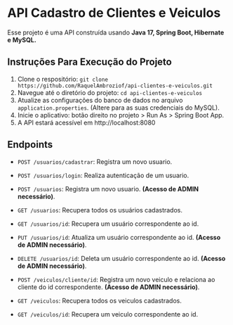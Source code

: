 # API Cadastro de Clientes e Veiculos

Esse projeto é uma API construída usando **Java 17, Spring Boot, Hibernate e MySQL.**

## Instruções Para Execução do Projeto

1. Clone o respositório: `git clone https://github.com/RaquelAmbroziof/api-clientes-e-veiculos.git`
2. Navegue até o diretório do projeto: `cd api-clientes-e-veiculos`
3. Atualize as configurações do banco de dados no arquivo `application.properties`. (Altere para as suas credenciais do MySQL).
4. Inicie o aplicativo: botão direito no projeto > Run As > Spring Boot App.
5. A API estará acessível em http://localhost:8080

## Endpoints

- `POST /usuarios/cadastrar`: Registra um novo usuario.
- `POST /usuarios/login`: Realiza autenticação de um usuario. 
- `POST /usuarios`: Registra um novo usuario. **(Acesso de ADMIN necessário)**.
- `GET /usuarios`: Recupera todos os usuários cadastrados.
- `GET /usuarios/id`: Recupera um usuário correspondente ao id.
- `PUT /usuarios/id`: Atualiza um usuário correspondente ao id. **(Acesso de ADMIN necessário)**.
- `DELETE /usuarios/id`: Deleta um usuário correspondente ao id. **(Acesso de ADMIN necessário)**.

- `POST /veiculos/cliente/id`: Registra um novo veiculo e relaciona ao cliente do id correspondente. **(Acesso de ADMIN necessário)**.
- `GET /veiculos`: Recupera todos os veiculos cadastrados.
- `GET /veiculos/id`: Recupera um veiculo correspondente ao id.

